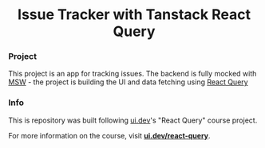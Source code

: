 <h1 align="center">Issue Tracker with Tanstack React Query</h1>

### Project

This project is an app for tracking issues. The backend is fully mocked with [MSW](https://mswjs.io) - the project is building the UI and data fetching using [React Query](https://react-query.tanstack.com)

### Info

This is repository was built following [ui.dev](https://ui.dev)'s "React Query" course project.

For more information on the course, visit **[ui.dev/react-query](https://ui.dev/react-query)**.
